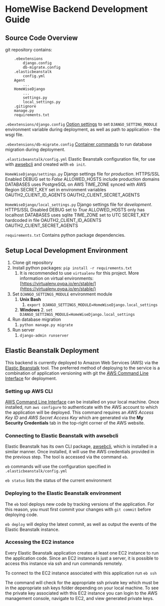 # HomeWise Backend Development Guide

## Source Code Overview

git repository contains:

		.ebextensions
			django.config
			db-migrate.config
		.elasticbeanstalk
			config.yml
		Agent
			...
		HomeWiseDjango
			...
			settings.py
			local_settings.py
		.gitignore
		manage.py
		requirements.txt

`.ebextensions/django.config`
	[Option settings](https://docs.aws.amazon.com/elasticbeanstalk/latest/dg/ebextensions-optionsettings.html) to set `DJANGO_SETTING_MODULE` environment variable during deployment, as well as path to application - the wsgi file.

`.ebextensions/db-migrate.config`
	[Container commands](https://docs.aws.amazon.com/elasticbeanstalk/latest/dg/customize-containers-ec2.html#linux-container-commands) to run database migration during deployment.

`.elasticbeanstalk/config.yml`
	Elastic Beanstalk configuration file, for use with [awsebcli](https://docs.aws.amazon.com/elasticbeanstalk/latest/dg/eb-cli3-install.html) and created with `eb init`.

`HomeWiseDjango/settings.py`
	Django settings file for *production*.
		HTTPS/SSL Enabled
		DEBUG set to *False*
		ALLOWED_HOSTS include production domains
		DATABASES uses PostgreSQL on AWS
		TIME_ZONE synced with AWS Region
		SECRET_KEY set in environment variables
		OAUTH2_CLIENT_ID_AGENTS
		OAUTH2_CLIENT_SECRET_AGENTS

`HomeWiseDjango/local_settings.py`
	Django settings file for *development*.
		HTTPS/SSL Disabled
		DEBUG set to *True*
		ALLOWED_HOSTS only has localhost
		DATABASES uses sqlite
		TIME_ZONE set to UTC
		SECRET_KEY hardcoded in file
		OAUTH2_CLIENT_ID_AGENTS
		OAUTH2_CLIENT_SECRET_AGENTS

`requirements.txt`
	Contains python package dependencies.

## Setup Local Development Environment

1. Clone git repository
2. Install python packages: `pip install -r requirements.txt`
	1. It is recommended to use `virtualenv` for this project. More information on virtual environments: [https://virtualenv.pypa.io/en/stable/](https://virtualenv.pypa.io/en/stable/)
3. Set `DJANGO_SETTINGS_MODULE` environment module
	1. **Unix Bash**
		1. `export DJANGO_SETTINGS_MODULE=HomeWiseDjango.local_settings`
	2. **Windows**
		2. `set DJANGO_SETTINGS_MODULE=HomeWiseDjango.local_settings`
4. Run database migration
	1. `python manage.py migrate`
5. Run server
	1. `django-admin runserver`

## Elastic Beanstalk Deployment

This backend is currently deployed to Amazon Web Services (AWS) via the [Elastic Beanstalk](https://aws.amazon.com/elasticbeanstalk/) tool. The preferred method of deploying to the service is a combination of application versioning with git the [AWS Command Line Interface](https://aws.amazon.com/cli/) for deployment.

### Setting up AWS CLI

[AWS Command Line Interface](https://aws.amazon.com/cli/) can be installed on your local machine. Once installed, run `aws configure` to authenticate with the AWS account to which the application will be deployed. This command requires an *AWS Access Key ID* and *AWS Secret Access Key* which are generated via the **My Security Credentials** tab in the top-right corner of the AWS website.

### Connecting to Elastic Beanstalk with awsebcli

Elastic Beanstalk has its own CLI package, [awsebcli](https://docs.aws.amazon.com/elasticbeanstalk/latest/dg/eb-cli3-install.html), which is installed in a similar manner. Once installed, it will use the AWS credentials provided in the previous step. The tool is accessed via the command `eb`.

`eb` commands will use the configuration specified in `.elasticbeanstalk/config.yml`

`eb status` lists the status of the current environment

### Deploying to the Elastic Beanstalk environment

The `eb` tool deploys new code by tracking versions of the application. For this reason, you must first commit your changes with `git commit` before deploying code.

`eb deploy` will deploy the latest commit, as well as output the events of the Elastic Beanstalk instance.

### Accessing the EC2 instance

Every Elastic Beanstalk application creates at least one EC2 instance to run the application code. Since an EC2 instance is just a server, it is possible to access this instance via ssh and run commands remotely.

To connect to the EC2 instance associated with this application run `eb ssh`

The command will check for the appropriate ssh private key which must be in the appropriate ssh keys folder depending on your local machine. To see the private key associated with this EC2 instance you can login to the AWS management console, navigate to EC2, and view generated private keys.
